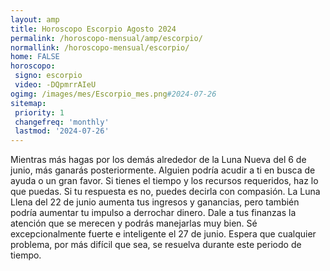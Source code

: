 ```yaml
---
layout: amp
title: Horoscopo Escorpio Agosto 2024 
permalink: /horoscopo-mensual/amp/escorpio/
normallink: /horoscopo-mensual/escorpio/
home: FALSE
horoscopo:
 signo: escorpio
 video: -DQpmrrAIeU
ogimg: /images/mes/Escorpio_mes.png#2024-07-26
sitemap:
 priority: 1
 changefreq: 'monthly'
 lastmod: '2024-07-26'
---
```



Mientras más hagas por los demás alrededor de la Luna Nueva del 6 de junio, más ganarás posteriormente. Alguien podría acudir a ti en busca de ayuda o un gran favor. Si tienes el tiempo y los recursos requeridos, haz lo que puedas. Si tu respuesta es no, puedes decirla con compasión. La Luna Llena del 22 de junio aumenta tus ingresos y ganancias, pero también podría aumentar tu impulso a derrochar dinero. Dale a tus finanzas la atención que se merecen y podrás manejarlas muy bien. Sé excepcionalmente fuerte e inteligente el 27 de junio. Espera que cualquier problema, por más difícil que sea, se resuelva durante este periodo de tiempo.